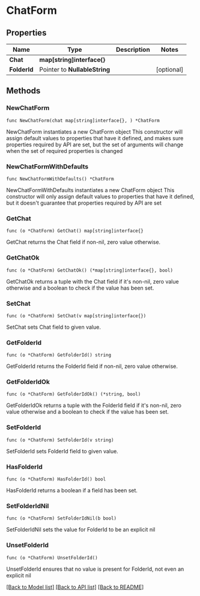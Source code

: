 # ChatForm

## Properties

Name | Type | Description | Notes
------------ | ------------- | ------------- | -------------
**Chat** | **map[string]interface{}** |  | 
**FolderId** | Pointer to **NullableString** |  | [optional] 

## Methods

### NewChatForm

`func NewChatForm(chat map[string]interface{}, ) *ChatForm`

NewChatForm instantiates a new ChatForm object
This constructor will assign default values to properties that have it defined,
and makes sure properties required by API are set, but the set of arguments
will change when the set of required properties is changed

### NewChatFormWithDefaults

`func NewChatFormWithDefaults() *ChatForm`

NewChatFormWithDefaults instantiates a new ChatForm object
This constructor will only assign default values to properties that have it defined,
but it doesn't guarantee that properties required by API are set

### GetChat

`func (o *ChatForm) GetChat() map[string]interface{}`

GetChat returns the Chat field if non-nil, zero value otherwise.

### GetChatOk

`func (o *ChatForm) GetChatOk() (*map[string]interface{}, bool)`

GetChatOk returns a tuple with the Chat field if it's non-nil, zero value otherwise
and a boolean to check if the value has been set.

### SetChat

`func (o *ChatForm) SetChat(v map[string]interface{})`

SetChat sets Chat field to given value.


### GetFolderId

`func (o *ChatForm) GetFolderId() string`

GetFolderId returns the FolderId field if non-nil, zero value otherwise.

### GetFolderIdOk

`func (o *ChatForm) GetFolderIdOk() (*string, bool)`

GetFolderIdOk returns a tuple with the FolderId field if it's non-nil, zero value otherwise
and a boolean to check if the value has been set.

### SetFolderId

`func (o *ChatForm) SetFolderId(v string)`

SetFolderId sets FolderId field to given value.

### HasFolderId

`func (o *ChatForm) HasFolderId() bool`

HasFolderId returns a boolean if a field has been set.

### SetFolderIdNil

`func (o *ChatForm) SetFolderIdNil(b bool)`

 SetFolderIdNil sets the value for FolderId to be an explicit nil

### UnsetFolderId
`func (o *ChatForm) UnsetFolderId()`

UnsetFolderId ensures that no value is present for FolderId, not even an explicit nil

[[Back to Model list]](../README.md#documentation-for-models) [[Back to API list]](../README.md#documentation-for-api-endpoints) [[Back to README]](../README.md)


